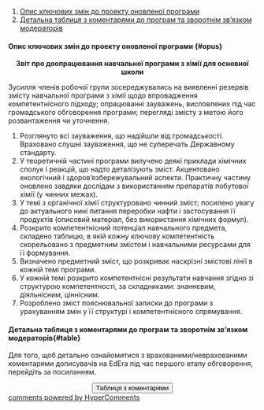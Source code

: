 <div id="hypercomments_widget" class="js-hypercomments-widget invisible"></div>

1. [Опис ключових змін до проекту оновленої програми](#opus)
2. [Детальна таблиця з коментарями до програм та зворотнім зв’язком модераторів](#table)

#### Опис ключових змін  до проекту оновленої  програми {#opus}

<p align="center"><b>Звіт про доопрацювання навчальної програми з хімії для основної школи</b></p>

Зусилля членів робочої групи зосереджувались на виявленні резервів змісту навчальної програми з хімії щодо впровадження компетентнісного підходу; опрацюванні зауважень, висловлених під час громадського обговорення програми; перегляді змісту з метою його розвантаження чи уточнення.

1. Розглянуто всі зауваження, що надійшли від громадськості. Враховано слушні зауваження, що не суперечать Державному стандарту.
2. У теоретичній частині програми вилучено деякі приклади хімічних сполук і реакцій, що надто деталізують зміст. Акцентовано екологічний і здоров’язбережувальний аспекти. Практичну частину оновлено завдяки дослідам  з використанням препаратів побутової хімії (у чинних межах).
3. У темі з органічної хімії структуровано чинний зміст; посилено увагу до актуального нині питання переробки нафти і застосування її продуктів (описовий матеріал, без використання хімічних формул).
4. Розкрито компетентнісний потенціал навчального предмета, складено таблицю, в якій  кожну  ключову компетентність скорельовано з  предметним змістом і  навчальними ресурсами для її формування.
5. Визначено предметний зміст, що розкриває наскрізні змістові лінії в кожній темі програми.
6. У кожній темі розкрито компетентнісні результати навчання згідно зі структурою компетентності, за складниками: знаннєвим, діяльнісним, ціннісним. 
7. Розроблено зміст пояснювальної записки до програми з урахуванням змін у її структурі і компетентнісного спрямування.

#### Детальна таблиця з коментарями до програм та зворотнім зв’язком модераторів{#table}

Для того, щоб детально ознайомитися з врахованими/неврахованими коментарями дописувачів на EdEra під час першого етапу обговорення, перейдіть за посиланням. 
<br>

<center><a href="https://drive.google.com/file/d/0B2LCoyWVMpMSZl9sNEh6RjB5ZXM/view?usp=sharing" target="_blank"><button type="button" class="btn btn-primary" aria-haspopup="true" aria-expanded="false">Таблиця з коментарями</button></a></center>

<div class="js-hypercomments-container">
    <a href="http://hypercomments.com" class="hc-link" title="comments widget">comments powered by HyperComments</a>
</div>